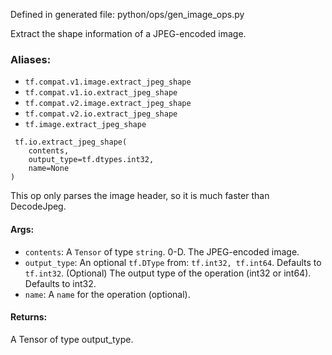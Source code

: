 
Defined in generated file: python/ops/gen_image_ops.py

Extract the shape information of a JPEG-encoded image.
### Aliases:
- `tf.compat.v1.image.extract_jpeg_shape`
- `tf.compat.v1.io.extract_jpeg_shape`
- `tf.compat.v2.image.extract_jpeg_shape`
- `tf.compat.v2.io.extract_jpeg_shape`
- `tf.image.extract_jpeg_shape`

```
 tf.io.extract_jpeg_shape(
    contents,
    output_type=tf.dtypes.int32,
    name=None
)
```

This op only parses the image header, so it is much faster than DecodeJpeg.
#### Args:
- `contents`: A `Tensor` of type `string`. 0-D. The JPEG-encoded image.
- `output_type`: An optional `tf.DType` from: `tf.int32, tf.int64`. Defaults to `tf.int32`. (Optional) The output type of the operation (int32 or int64). Defaults to int32.
- `name`: A `name` for the operation (optional).
#### Returns:

A Tensor of type output_type.

